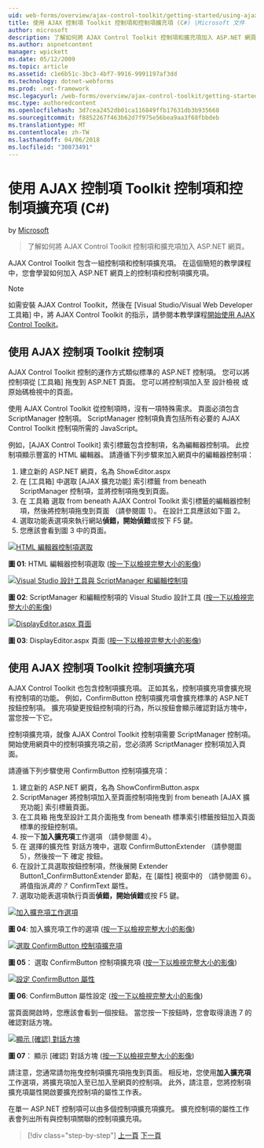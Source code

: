 ```yaml
---
uid: web-forms/overview/ajax-control-toolkit/getting-started/using-ajax-control-toolkit-controls-and-control-extenders-cs
title: 使用 AJAX 控制項 Toolkit 控制項和控制項擴充項 (C#) |Microsoft 文件
author: microsoft
description: 了解如何將 AJAX Control Toolkit 控制項和擴充項加入 ASP.NET 網頁。
ms.author: aspnetcontent
manager: wpickett
ms.date: 05/12/2009
ms.topic: article
ms.assetid: c1e6b51c-3bc3-4bf7-9916-9991197af3dd
ms.technology: dotnet-webforms
ms.prod: .net-framework
msc.legacyurl: /web-forms/overview/ajax-control-toolkit/getting-started/using-ajax-control-toolkit-controls-and-control-extenders-cs
msc.type: authoredcontent
ms.openlocfilehash: 3d7cea2452db01ca116849ffb17631db3b935668
ms.sourcegitcommit: f8852267f463b62d7f975e56bea9aa3f68fbbdeb
ms.translationtype: MT
ms.contentlocale: zh-TW
ms.lasthandoff: 04/06/2018
ms.locfileid: "30873491"
---
```

<a name="using-ajax-control-toolkit-controls-and-control-extenders-c"></a>使用 AJAX 控制項 Toolkit 控制項和控制項擴充項 (C#)
====================
by [Microsoft](https://github.com/microsoft)

> 了解如何將 AJAX Control Toolkit 控制項和擴充項加入 ASP.NET 網頁。


AJAX Control Toolkit 包含一組控制項和控制項擴充項。 在這個簡短的教學課程中，您會學習如何加入 ASP.NET 網頁上的控制項和控制項擴充項。

> [!NOTE] 
> 
> 如需安裝 AJAX Control Toolkit，然後在 [Visual Studio/Visual Web Developer 工具箱] 中，將 AJAX Control Toolkit 的指示，請參閱本教學課程[開始使用 AJAX Control Toolkit](get-started-with-the-ajax-control-toolkit-cs.md)。


## <a name="using-ajax-control-toolkit-controls"></a>使用 AJAX 控制項 Toolkit 控制項

AJAX Control Toolkit 控制的運作方式類似標準的 ASP.NET 控制項。 您可以將控制項從 [工具箱] 拖曳到 ASP.NET 頁面。 您可以將控制項加入至 設計檢視 或 原始碼檢視中的頁面。

使用 AJAX Control Toolkit 從控制項時，沒有一項特殊需求。 頁面必須包含 ScriptManager 控制項。 ScriptManager 控制項負責包括所有必要的 AJAX Control Toolkit 控制項所需的 JavaScript。

例如，[AJAX Control Toolkit] 索引標籤包含控制項，名為編輯器控制項。 此控制項顯示豐富的 HTML 編輯器。 請遵循下列步驟來加入網頁中的編輯器控制項：

1. 建立新的 ASP.NET 網頁，名為 ShowEditor.aspx
2. 在 [工具箱] 中選取 [AJAX 擴充功能] 索引標籤 from beneath ScriptManager 控制項，並將控制項拖曳到頁面。
3. 在 工具箱 選取 from beneath AJAX Control Toolkit 索引標籤的編輯器控制項，然後將控制項拖曳到頁面 （請參閱圖 1）。 在設計工具應該如下圖 2。
4. 選取功能表選項來執行網站**偵錯，開始偵錯**或按下 F5 鍵。
5. 您應該會看到圖 3 中的頁面。


[![HTML 編輯器控制項選取](using-ajax-control-toolkit-controls-and-control-extenders-cs/_static/image1.jpg)](using-ajax-control-toolkit-controls-and-control-extenders-cs/_static/image1.png)

**圖 01**: HTML 編輯器控制項選取 ([按一下以檢視完整大小的影像](using-ajax-control-toolkit-controls-and-control-extenders-cs/_static/image2.png))


[![Visual Studio 設計工具與 ScriptManager 和編輯控制項](using-ajax-control-toolkit-controls-and-control-extenders-cs/_static/image2.jpg)](using-ajax-control-toolkit-controls-and-control-extenders-cs/_static/image3.png)

**圖 02**: ScriptManager 和編輯控制項的 Visual Studio 設計工具 ([按一下以檢視完整大小的影像](using-ajax-control-toolkit-controls-and-control-extenders-cs/_static/image4.png))


[![DisplayEditor.aspx 頁面](using-ajax-control-toolkit-controls-and-control-extenders-cs/_static/image3.jpg)](using-ajax-control-toolkit-controls-and-control-extenders-cs/_static/image5.png)

**圖 03**: DisplayEditor.aspx 頁面 ([按一下以檢視完整大小的影像](using-ajax-control-toolkit-controls-and-control-extenders-cs/_static/image6.png))


## <a name="using-ajax-control-toolkit-control-extenders"></a>使用 AJAX 控制項 Toolkit 控制項擴充項

AJAX Control Toolkit 也包含控制項擴充項。 正如其名，控制項擴充項會擴充現有控制項的功能。 例如，ConfirmButton 控制項擴充項會擴充標準的 ASP.NET 按鈕控制項。 擴充項變更按鈕控制項的行為，所以按鈕會顯示確認對話方塊中，當您按一下它。

控制項擴充項，就像 AJAX Control Toolkit 控制項需要 ScriptManager 控制項。 開始使用網頁中的控制項擴充項之前，您必須將 ScriptManager 控制項加入頁面。

請遵循下列步驟使用 ConfirmButton 控制項擴充項：

1. 建立新的 ASP.NET 網頁，名為 ShowConfirmButton.aspx
2. ScriptManager 將控制項加入至頁面控制項拖曳到 from beneath [AJAX 擴充功能] 索引標籤頁面。
3. 在工具箱 拖曳至設計工具介面拖曳 from beneath 標準索引標籤按鈕加入頁面標準的按鈕控制項。
4. 按一下**加入擴充項**工作選項 （請參閱圖 4）。
5. 在 選擇的擴充性 對話方塊中，選取 ConfirmButtonExtender （請參閱圖 5），然後按一下 確定 按鈕。
6. 在設計工具選取按鈕控制項，然後展開 Extender Button1\_ConfirmButtonExtender 節點，在 [屬性] 視窗中的 （請參閱圖 6）。 將值指派*真的？* ConfirmText 屬性。
7. 選取功能表選項執行頁面**偵錯，開始偵錯**或按 F5 鍵。


[![加入擴充項工作選項](using-ajax-control-toolkit-controls-and-control-extenders-cs/_static/image4.jpg)](using-ajax-control-toolkit-controls-and-control-extenders-cs/_static/image7.png)

**圖 04**: 加入擴充項工作的選項 ([按一下以檢視完整大小的影像](using-ajax-control-toolkit-controls-and-control-extenders-cs/_static/image8.png))


[![選取 ConfirmButton 控制項擴充項](using-ajax-control-toolkit-controls-and-control-extenders-cs/_static/image5.jpg)](using-ajax-control-toolkit-controls-and-control-extenders-cs/_static/image9.png)

**圖 05**： 選取 ConfirmButton 控制項擴充項 ([按一下以檢視完整大小的影像](using-ajax-control-toolkit-controls-and-control-extenders-cs/_static/image10.png))


[![設定 ConfirmButton 屬性](using-ajax-control-toolkit-controls-and-control-extenders-cs/_static/image6.jpg)](using-ajax-control-toolkit-controls-and-control-extenders-cs/_static/image11.png)

**圖 06**: ConfirmButton 屬性設定 ([按一下以檢視完整大小的影像](using-ajax-control-toolkit-controls-and-control-extenders-cs/_static/image12.png))


當頁面開啟時，您應該會看到一個按鈕。 當您按一下按鈕時，您會取得濆迶 7 的確認對話方塊。


[![顯示 [確認] 對話方塊](using-ajax-control-toolkit-controls-and-control-extenders-cs/_static/image7.jpg)](using-ajax-control-toolkit-controls-and-control-extenders-cs/_static/image13.png)

**圖 07**： 顯示 [確認] 對話方塊 ([按一下以檢視完整大小的影像](using-ajax-control-toolkit-controls-and-control-extenders-cs/_static/image14.png))


請注意，您通常請勿拖曳控制項擴充項拖曳到頁面。 相反地，您使用**加入擴充項**工作選項，將擴充項加入至已加入至網頁的控制項。 此外，請注意，您將控制項擴充項屬性開啟要擴充控制項的屬性工作表。

在單一 ASP.NET 控制項可以由多個控制項擴充項擴充。 擴充控制項的屬性工作表會列出所有與控制項關聯的控制項擴充項。

> [!div class="step-by-step"]
> [上一頁](get-started-with-the-ajax-control-toolkit-cs.md)
> [下一頁](creating-a-custom-ajax-control-toolkit-control-extender-cs.md)

